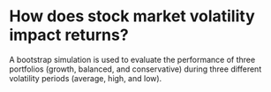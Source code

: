 # How does stock market volatility impact returns?

A bootstrap simulation is used to evaluate the performance of three portfolios (growth, balanced, and conservative) during three different volatility periods (average, high, and low).
